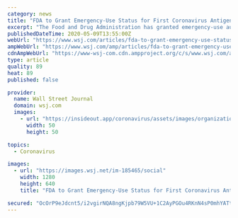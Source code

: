 ```yaml
---
category: news
title: "FDA to Grant Emergency-Use Status for First Coronavirus Antigen Test by Quidel Corp"
excerpt: "The Food and Drug Administration has granted emergency-use authorization to Quidel Corp. for the first antigen test for the Covid-19 virus, according to the company and government officials."
publishedDateTime: 2020-05-09T13:55:00Z
webUrl: "https://www.wsj.com/articles/fda-to-grant-emergency-use-status-for-first-coronavirus-antigen-test-by-quidel-corp-11589031815"
ampWebUrl: "https://www.wsj.com/amp/articles/fda-to-grant-emergency-use-status-for-first-coronavirus-antigen-test-by-quidel-corp-11589031815"
cdnAmpWebUrl: "https://www-wsj-com.cdn.ampproject.org/c/s/www.wsj.com/amp/articles/fda-to-grant-emergency-use-status-for-first-coronavirus-antigen-test-by-quidel-corp-11589031815"
type: article
quality: 89
heat: 89
published: false

provider:
  name: Wall Street Journal
  domain: wsj.com
  images:
    - url: "https://insideout.app/coronavirus/assets/images/organizations/wsj.com-50x50.jpg"
      width: 50
      height: 50

topics:
  - Coronavirus

images:
  - url: "https://images.wsj.net/im-185465/social"
    width: 1280
    height: 640
    title: "FDA to Grant Emergency-Use Status for First Coronavirus Antigen Test by Quidel Corp"

secured: "OcOrP9eJdcnt5/i2vgirNQA8ngKjpb79W5VU+1C2AyPGOu4RKnN4sP0mhYATtV/00Sko/ITqISGxgOBfAvsvqloKMzv+e+1HZZZK+3CR9WKNpt3lay2q/WKzVxxpxJWaO02jF2VdqEw21SavNpI1W5nlivWoMNfyWIVVPU+mlCG2qK1d2kKoPvhv/FtAFUIUMjC7raM0WyBg5F2XMGd8NmI4q6KxQF8aH62y5A4BzJl/kRg7Fgc5lN4nHH9aJjHkBsCE3xl3pwsl0IGcyZ79GbUKLbwP3mly3YLh8anYAMbksEF5g/BlhA6XZd/cyNY6;Tg4A8x6Bf0LUbrUz1PZzGQ=="
---
```


